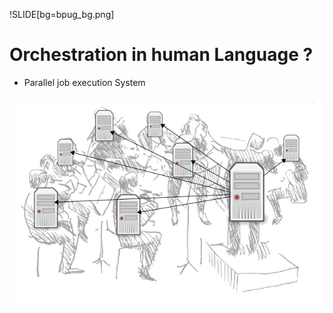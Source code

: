 !SLIDE[bg=bpug_bg.png]

# Orchestration in human Language ? #

 * Parallel job execution System

![data centre orchestration](../_images/orchestration2.png "Conductor of a DataCenter Orchestra")



